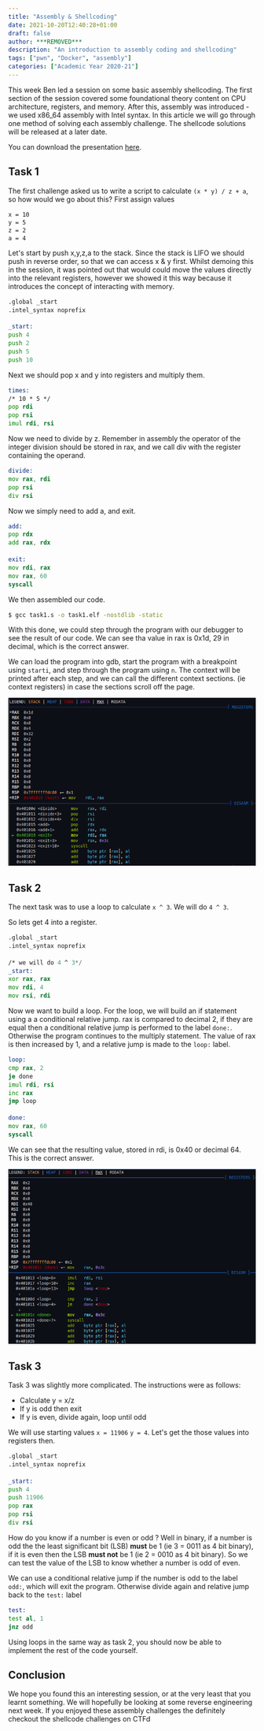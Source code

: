 ```yaml
---
title: "Assembly & Shellcoding"
date: 2021-10-20T12:40:28+01:00
draft: false
author: ***REMOVED***
description: "An introduction to assembly coding and shellcoding"
tags: ["pwn", "Docker", "assembly"]
categories: ["Academic Year 2020-21"]
---
```



This week Ben led a session on some basic assembly shellcoding. The first section of the session covered some foundational theory content on CPU architecture, registers, and memory. After this, assembly was introduced - we used x86_64 assembly with Intel syntax. In this article we will go through one method of solving each assembly challenge. The shellcode solutions will be released at a later date. 

You can download the presentation [here](presentation.pdf).

## Task 1

The first challenge asked us to write a script to calculate `(x * y) / z + a`, so how would we go about this? First assign values

```
x = 10
y = 5
z = 2
a = 4
```

Let's start by push x,y,z,a to the stack. Since the stack is LIFO we should push in reverse order, so that we can access x & y first. Whilst demoing this in the session, it was pointed out that would could move the values directly into the relevant registers, however we showed it this way because it introduces the concept of interacting with memory.

```asm
.global _start
.intel_syntax noprefix

_start:
push 4
push 2
push 5
push 10
```

Next we should pop x and y into registers and multiply them.

```asm
times:
/* 10 * 5 */
pop rdi
pop rsi
imul rdi, rsi
```

Now we need to divide by z. Remember in assembly the operator of the integer division should be stored in rax, and we call div with the register containing the operand. 

```asm
divide:
mov rax, rdi
pop rsi
div rsi
```

Now we simply need to add a, and exit.

```asm
add:
pop rdx
add rax, rdx

exit:
mov rdi, rax 
mov rax, 60
syscall

```

We then assembled our code. 

```bash
$ gcc task1.s -o task1.elf -nostdlib -static
```

With this done, we could step through the program with our debugger to see the result of our code. We can see tha value in rax is 0x1d, 29 in decimal, which is the correct answer.

We can load the program into gdb, start the program with a breakpoint using `starti`, and step through the program using `n`. The context will be printed after each step, and we can call the different context sections. (ie context registers) in case the sections scroll off the page.

![Screenshot of GDB context menu](images/ss1.png)

## Task 2

The next task was to use a loop to calculate `x ^ 3`. We will do `4 ^ 3`.

So lets get 4 into a register.

```asm
.global _start
.intel_syntax noprefix

/* we will do 4 ^ 3*/
_start:
xor rax, rax
mov rdi, 4
mov rsi, rdi
```

Now we want to build a loop. For the loop, we will build an if statement using a a conditional relative jump. rax is compared to decimal 2, if they are equal then a conditional relative jump is performed to the label `done:`. Otherwise the program continues to the multiply statement. The value of rax is then increased by 1, and a relative jump is made to the `loop:` label.

```asm
loop:
cmp rax, 2
je done
imul rdi, rsi
inc rax
jmp loop

done:
mov rax, 60
syscall
```

We can see that the resulting value, stored in rdi, is 0x40 or decimal 64. This is the correct answer. 

![Screenshot of GDB context menu](images/ss2.png)

## Task 3

Task 3 was slightly more complicated. The instructions were as follows:

- Calculate y = x/z
- If y is odd then exit
- If y is even, divide again, loop until odd

We will use starting values `x = 11906` `y = 4`. Let's get the those values into registers then.

```asm
.global _start
.intel_syntax noprefix

_start:
push 4
push 11906
pop rax
pop rsi
div rsi 
```

How do you know if a number is even or odd ? Well in binary, if a number is odd the the least significant bit (LSB) **must** be 1 (ie 3 = 0011 as 4 bit binary), if it is even then the LSB **must not** be 1 (ie 2 = 0010 as 4 bit binary). So we can test the value of the LSB to know whether a number is odd of even.

We can use a conditional relative jump if the number is odd to the label `odd:`, which will exit the program. Otherwise divide again and relative jump back to the `test:` label

```asm
test:
test al, 1
jnz odd
```

Using loops in the same way as task 2, you should now be able to implement the rest of the code yourself.


## Conclusion

We hope you found this an interesting session, or at the very least that you learnt something. We will hopefully be looking at some reverse engineering next week. If you enjoyed these assembly challenges the definitely checkout the shellcode challenges on CTFd